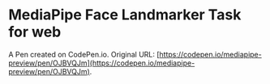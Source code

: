 # MediaPipe Face Landmarker Task for web

A Pen created on CodePen.io. Original URL: [https://codepen.io/mediapipe-preview/pen/OJBVQJm](https://codepen.io/mediapipe-preview/pen/OJBVQJm).

